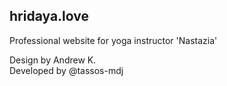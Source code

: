 ## hridaya.love
Professional website for yoga instructor 'Nastazia'

Design by Andrew K.\
Developed by @tassos-mdj

